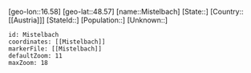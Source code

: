 ﻿---
location: [48.57,16.58]
mapzoom: [7,12] 
mapmarker: city 
type: City
tags:
- geo/City


SpocWebEntityId: 32505
isDeleted: false
confidential: public

---
[geo-lon::16.58]
[geo-lat::48.57]
[name::Mistelbach]
[State::]
[Country::[[Austria]]]
[StateId::]
[Population::]
[Unknown::]


```leaflet
id: Mistelbach
coordinates: [[Mistelbach]]
markerFile: [[Mistelbach]]
defaultZoom: 11 
maxZoom: 18
```
